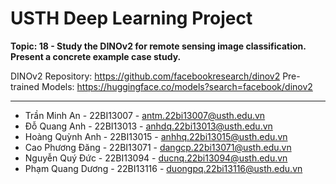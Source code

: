 # USTH Deep Learning Project

**Topic: 18 - Study the DINOv2 for remote sensing image classification. Present a concrete example case study.**

DINOv2 Repository: https://github.com/facebookresearch/dinov2
Pre-trained Models: https://huggingface.co/models?search=facebook/dinov2

---

-   Trần Minh An - 22BI13007 - antm.22bi13007@usth.edu.vn
-   Đỗ Quang Anh - 22BI13013 - anhdq.22bi13013@usth.edu.vn
-   Hoàng Quỳnh Anh - 22BI13015 - anhhq.22bi13015@usth.edu.vn
-   Cao Phương Đăng - 22BI13071 - dangcp.22bi13071@usth.edu.vn
-   Nguyễn Quý Đức - 22BI13094 - ducnq.22bi13094@usth.edu.vn
-   Phạm Quang Dương - 22BI13116 - duongpq.22bi13116@usth.edu.vn

